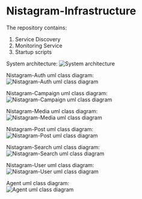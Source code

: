 # Nistagram-Infrastructure

The repository contains:

1. Service Discovery
2. Monitoring Service
3. Startup scripts

System architecture:
![System architecture](https://user-images.githubusercontent.com/40805992/122745172-03245f80-d289-11eb-8382-b8d217a19fa5.jpeg)

Nistagram-Auth uml class diagram:<br />
![Nistagram-Auth uml class diagram](http://www.plantuml.com/plantuml/png/VP1DJiCm48NtFiMe-oxOPjMGM1MeL92V0nWo10l_LFQOWYhkZYSLD2hGZJt-v3VptgmYgK396e4kMMYyGJW8W4Qk-qtPvAfSost7TtrtinMVulYn7D5HWwEE51HfxrfIz2rzw6NRoPf5LINlkMHyAoikSuidesA4Fc8e4xrCAZqKiF5kp6NAt2cB1RGKz8Hs-V_UXs66q2fjPkyzFaPDs8Sv3DvWCQNAZpSC-bbZRdBjCr7kPANph-ZEVH33-SJtdGuVjQBSai-J_DSsu02NCy5v0lWp0jD8FF6VZRE7e_d5rGAMIxv-5YjMw8PapHS0)

Nistagram-Campaign uml class diagram:<br />
![Nistagram-Campaign uml class diagram](http://www.plantuml.com/plantuml/png/NP31QeOm48JlUOebnuA7NdEor582jWZg0soR9GsOACbQaT9tx-AX-l-NCBFPV3EaBeoPrpWfIck4OLy8VXH0RzzVsnSHRsCxs4xahrAV4vO2pnWN33uTUy4PQEVaHRAyDGT1p85ro39fv9G99TTSlSJrN_FMKMvmDs0JawSi5-WfyLWe6-WvX-JFw2VtJPb3eIWhz_cHN41x-eq-Ic0QytG5gV_w-b53LO5-qBTSLKjL-P4_)

Nistagram-Media uml class diagram:<br />
![Nistagram-Media uml class diagram](http://www.plantuml.com/plantuml/png/SoWkIImgAStDuKhEIImkLl1DJSbCLAZcKb38JB5IyCdFImSo2n9BCgmKWakACe7SMYw7rBmKe0u0)

Nistagram-Post uml class diagram:<br />
![Nistagram-Post uml class diagram](http://www.plantuml.com/plantuml/png/XL5BReCm4Dtx51RBIbbaooeIeH9j-ca81vZ225d21da6PL7bxhKT4gYBsfLdtkUXUUo8mVAeEu5crFA8KBFgJUwNBo7beNZEtRCloZ1ThhBAm33OVh0A69kiDuo6ItPBC1tpZoelJ_dUpTdRwsDnVF6pmv_opCCN8UeEY6JMQ-simQMQL1vwqxfH8n6qcCgIhGf80-pMFJ3EvlUULfoDWcBU6wJQgi7VT4kR0qxGndvMtE4lvRsNM6udFFtHtEnRBIeE8VR7_L7gVtTKX3OE7HrcG2yxH0sgM-nd_2J5MDbk6HbQJHuIkTd8P9jSmzEGj-Jyumjq54DB4xMzKzEVJMLz7KXCI9oTohDLZ5RS6em5guJ_d5XlDxQlg-Ai7PfcrDqt)

Nistagram-Search uml class diagram:<br />
![Nistagram-Search uml class diagram](http://www.plantuml.com/plantuml/png/TLBBJiCm4BpdAwmS4JrmzQb0AcGHK4JQ3p3n4YpvKTcRLXNYtrc7A4aJzMBjpansCsDl8yg0dJKPkCwo_UK8x2TZh1RlB-MEYhT3kHSLbR_Pl-G3P8FQkrrgahGKhqbOY3fLITSO6IDxL2S8g2DOSDWhjUAizAwbqeBIKapz6JwZHZW4mrcDGHCu3dgMzYXrwvOpcW4N0tHF6981tjkWflUc919Iq4a8E5NCU_9GV_jp1Q6G5yw4GsWXJAih7rU_VYHCt7RI1908QbWnJXfYMva80oxM4B_AUXgrb-ro2ceqi4xk424ifHrXJjf9JQbOgSsirx4A-jJdzEIz0Ubktj1uD_bTpZORbZ_a_LREP0iEPpmHn9Fi-c5aAMA2HpQvumnb6oTgDZWRWvmHIJWHoo_ICT_GzvnzUMFycNpS4jWEGMLRSAgpvWy0)

Nistagram-User uml class diagram:<br />
![Nistagram-User uml class diagram](http://www.plantuml.com/plantuml/png/VOxDIiKm48NtUOhXBeNx0bbTBYu5nU83JCsq7SXFdPbOH7ntqww2O5V9zvrpO6vgA5PJTEyHLU5DIU3R0N3my5JotBwrkOo9F0mcV2XAoB7ZF_6wbDppJ3b8Bm8QFKzt5biyF3PeRgDnOEjR8vTPS5s-EiVw8lo9U-zUIYJCxiUvu-pBmmMkr-FPsSDKOYnRsvtc9FfFdgfHEDs-qaSbDNKtog6c-0i0)

Agent uml class diagram:<br />
![Agent uml class diagram](http://www.plantuml.com/plantuml/png/RL0zImGn4EtpAuOjXJkqlUeKcmFHWot58fSCos8oevENuX3_kt5rLvQpc_SoUH-pB_26cfCBoPT2HzDO0-Z3ZP5szA0oEF6Pszp3neRUR0pVy5xhAR5JwQ7XTKS70GziBd9YSDpHdMfYB-xpL_gG_S0huQ025ZHuEeEVN_vMmNcr-LwzOCIP5f-V74kC-UUJHRQrIItGp7ZqcUSI2zbNa__usnYDIrbuA7mwhffJyvolrTrqjDbGTxtTjcagUl5srKsrt9JmWjspn9hJ5m00)
